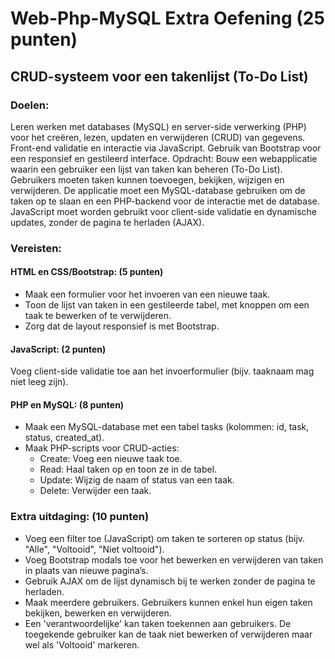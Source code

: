 # Web-Php-MySQL Extra Oefening  (25 punten)

## CRUD-systeem voor een takenlijst (To-Do List)
### Doelen:

Leren werken met databases (MySQL) en server-side verwerking (PHP) voor het creëren, lezen, updaten en verwijderen (CRUD) van gegevens.
Front-end validatie en interactie via JavaScript.
Gebruik van Bootstrap voor een responsief en gestileerd interface.
Opdracht: Bouw een webapplicatie waarin een gebruiker een lijst van taken kan beheren (To-Do List). Gebruikers moeten taken kunnen toevoegen, bekijken, wijzigen en verwijderen. De applicatie moet een MySQL-database gebruiken om de taken op te slaan en een PHP-backend voor de interactie met de database. JavaScript moet worden gebruikt voor client-side validatie en dynamische updates, zonder de pagina te herladen (AJAX).

### Vereisten:

#### HTML en CSS/Bootstrap: (5 punten)

- Maak een formulier voor het invoeren van een nieuwe taak.
- Toon de lijst van taken in een gestileerde tabel, met knoppen om een taak te bewerken of te verwijderen.
- Zorg dat de layout responsief is met Bootstrap.

#### JavaScript: (2 punten)

Voeg client-side validatie toe aan het invoerformulier (bijv. taaknaam mag niet leeg zijn).

#### PHP en MySQL: (8 punten)

- Maak een MySQL-database met een tabel tasks (kolommen: id, task, status, created_at).
- Maak PHP-scripts voor CRUD-acties:
  * Create: Voeg een nieuwe taak toe.
  * Read: Haal taken op en toon ze in de tabel.
  * Update: Wijzig de naam of status van een taak.
  * Delete: Verwijder een taak.

### Extra uitdaging: (10 punten)

+ Voeg een filter toe (JavaScript) om taken te sorteren op status (bijv. "Alle", "Voltooid", "Niet voltooid").
+ Voeg Bootstrap modals toe voor het bewerken en verwijderen van taken in plaats van nieuwe pagina’s.
+ Gebruik AJAX om de lijst dynamisch bij te werken zonder de pagina te herladen.
+ Maak meerdere gebruikers. Gebruikers kunnen enkel hun eigen taken bekijken, bewerken en verwijderen.
+ Een 'verantwoordelijke' kan taken toekennen aan gebruikers. De toegekende gebruiker kan de taak niet bewerken of verwijderen  maar wel als 'Voltooid' markeren.
